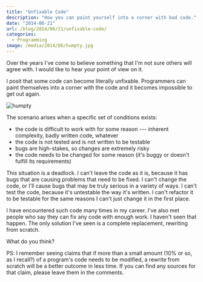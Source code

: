 ```yaml
---
title: "Unfixable Code"
description: "How you can paint yourself into a corner with bad code."
date: "2014-06-21"
url: /blog/2014/06/21/unfixable-code/
categories:
  - Programming
image: /media/2014/06/humpty.jpg
---
```


Over the years I've come to believe something that I'm not sure others will
agree with. I would like to hear your point of view on it.

I posit that some code can become literally unfixable. Programmers can paint
themselves into a corner with the code and it becomes impossible to get out
again.

![humpty](/media/2014/06/humpty.jpg)

The scenario arises when a specific set of conditions exists:

<!--more-->

* the code is difficult to work with for some reason --- inherent complexity, badly written code, whatever
* the code is not tested and is not written to be testable
* bugs are high-stakes, so changes are extremely risky
* the code needs to be changed for some reason (it's buggy or doesn't fulfill its requirements)

This situation is a deadlock. I can't leave the code as it is, because it
has bugs that are causing problems that need to be fixed. I can't change the
code, or I'll cause bugs that may be truly serious in a variety of ways. I can't
test the code, because it's untestable the way it's written. I can't refactor it
to be testable for the same reasons I can't just change it in the first place.

I have encountered such code many times in my career. I've also met people who
say they can fix any code with enough work. I haven't seen that happen. The only
solution I've seen is a complete replacement, rewriting from scratch.

What do you think?

PS: I remember seeing claims that if more than a small amount (10% or so, as I
recall?) of a program's code needs to be modified, a rewrite from scratch will
be a better outcome in less time. If you can find any sources for that claim,
please leave them in the comments.


